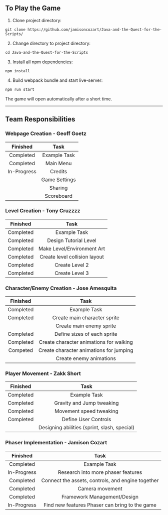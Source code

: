 ## To Play the Game

1. Clone project directory:
```
git clone https://github.com/jamisoncozart/Java-and-the-Quest-for-the-Scripts/
```
2. Change directory to project directory:
```
cd Java-and-the-Quest-for-the-Scripts
```
3. Install all npm dependencies:
```
npm install
```
4. Build webpack bundle and start live-server:
```
npm run start
```
The game will open automatically after a short time.

<hr>

## Team Responsibilities

### Webpage Creation - Geoff Goetz

|Finished|Task|
|:-:|:-:|
|Completed|Example Task|
|Completed|Main Menu|
|In-Progress|Credits|
||Game Settings|
||Sharing|
||Scoreboard|

### Level Creation - Tony Cruzzzz

|Finished|Task|
|:-:|:-:|
|Completed|Example Task|
|Completed|Design Tutorial Level|
|Completed|Make Level/Environment Art|
|Completed|Create level collision layout|
|Completed|Create Level 2|
|Completed|Create Level 3|

### Character/Enemy Creation - Jose Amesquita

|Finished|Task|
|:-:|:-:|
|Completed|Example Task|
|Completed|Create main character sprite|
||Create main enemy sprite|
|Completed|Define sizes of each sprite|
|Completed|Create character animations for walking|
|Competed|Create character animations for jumping|
||Create enemy animations|

### Player Movement - Zakk Short

|Finished|Task|
|:-:|:-:|
|Completed|Example Task|
|Completed|Gravity and Jump tweaking|
|Completed|Movement speed tweaking|
|Completed|Define User Controls|
||Designing abilities (sprint, slash, special)|

### Phaser Implementation - Jamison Cozart

|Finished|Task|
|:-:|:-:|
|Completed|Example Task|
|In-Progress|Research into more phaser features|
|Completed|Connect the assets, controls, and engine together|
|Completed|Camera movement|
|Completed|Framework Management/Design|
|In-Progress|Find new features Phaser can bring to the game|
